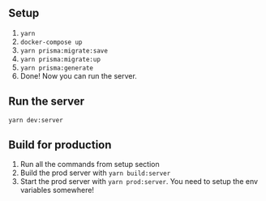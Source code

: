 ## Setup

1. `yarn`
2. `docker-compose up`
3. `yarn prisma:migrate:save`
4. `yarn prisma:migrate:up`
5. `yarn prisma:generate`
6. Done! Now you can run the server.

## Run the server

```
yarn dev:server
```

## Build for production

1. Run all the commands from setup section
2. Build the prod server with `yarn build:server`
3. Start the prod server with `yarn prod:server`. You need to setup the env variables somewhere!
